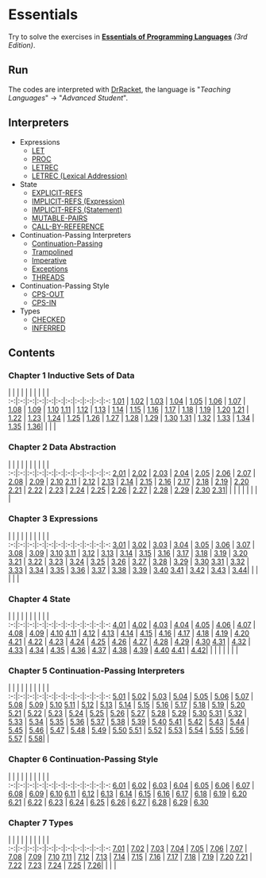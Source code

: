 # Essentials

Try to solve the exercises in [__Essentials of Programming Languages__](http://www.eopl3.com/) _(3rd Edition)_.

## Run

The codes are interpreted with [DrRacket](http://racket-lang.org/), the language is "_Teaching Languages_" -> "_Advanced Student_".

## Interpreters

* Expressions
  * [LET](./C3_Expressions/3.18.scm)
  * [PROC](./C3_Expressions/3.27.scm)
  * [LETREC](./C3_Expressions/3.36.scm)
  * [LETREC (Lexical Addression)](./C3_Expressions/3.41.scm)
* State
  * [EXPLICIT-REFS](./C4_State/4.13.scm)
  * [IMPLICIT-REFS (Expression)](./C4_State/4.21.scm)
  * [IMPLICIT-REFS (Statement)](./C4_State/4.27.scm)
  * [MUTABLE-PAIRS](./C4_State/4.30.scm)
  * [CALL-BY-REFERENCE](./C4_State/4.35.scm)
* Continuation-Passing Interpreters
  * [Continuation-Passing](./C5_Continuation-Passing_Interpreters/5.16.scm)
  * [Trampolined](./C5_Continuation-Passing_Interpreters/5.20.scm)
  * [Imperative](./C5_Continuation-Passing_Interpreters/5.29.scm)
  * [Exceptions](./C5_Continuation-Passing_Interpreters/5.42.scm)
  * [THREADS](./C5_Continuation-Passing_Interpreters/5.56.scm)
* Continuation-Passing Style
  * [CPS-OUT](./C6_Continuation-Passing_Style/6.15.scm)
  * [CPS-IN](./C6_Continuation-Passing_Style/6.30.scm)
* Types
  * [CHECKED](./C7_Types/7.11.scm)
  * [INFERRED](./C7_Types/7.26.scm)

## Contents

### Chapter 1 Inductive Sets of Data

   |   |   |   |   |   |   |   |   |   |   
:-:|:-:|:-:|:-:|:-:|:-:|:-:|:-:|:-:|:-:|:-:
[1.01](./C1_Inductive_Sets_of_Data/1.01.md) | [1.02](./C1_Inductive_Sets_of_Data/1.02.md) | [1.03](./C1_Inductive_Sets_of_Data/1.03.md) | [1.04](./C1_Inductive_Sets_of_Data/1.04.md) | [1.05](./C1_Inductive_Sets_of_Data/1.05.md) | [1.06](./C1_Inductive_Sets_of_Data/1.06.md) | [1.07](./C1_Inductive_Sets_of_Data/1.07.scm) | [1.08](./C1_Inductive_Sets_of_Data/1.08.scm) | [1.09](./C1_Inductive_Sets_of_Data/1.09.scm) | [1.10](./C1_Inductive_Sets_of_Data/1.10.md)
[1.11](./C1_Inductive_Sets_of_Data/1.11.md) | [1.12](./C1_Inductive_Sets_of_Data/1.12.scm) | [1.13](./C1_Inductive_Sets_of_Data/1.13.scm) | [1.14](./C1_Inductive_Sets_of_Data/1.14.md) | [1.15](./C1_Inductive_Sets_of_Data/1.15.scm) | [1.16](./C1_Inductive_Sets_of_Data/1.16.scm) | [1.17](./C1_Inductive_Sets_of_Data/1.17.scm) | [1.18](./C1_Inductive_Sets_of_Data/1.18.scm) | [1.19](./C1_Inductive_Sets_of_Data/1.19.scm) | [1.20](./C1_Inductive_Sets_of_Data/1.20.scm)
[1.21](./C1_Inductive_Sets_of_Data/1.21.scm) | [1.22](./C1_Inductive_Sets_of_Data/1.22.scm) | [1.23](./C1_Inductive_Sets_of_Data/1.23.scm) | [1.24](./C1_Inductive_Sets_of_Data/1.24.scm) | [1.25](./C1_Inductive_Sets_of_Data/1.25.scm) | [1.26](./C1_Inductive_Sets_of_Data/1.26.scm) | [1.27](./C1_Inductive_Sets_of_Data/1.27.scm) | [1.28](./C1_Inductive_Sets_of_Data/1.28.scm) | [1.29](./C1_Inductive_Sets_of_Data/1.29.scm) | [1.30](./C1_Inductive_Sets_of_Data/1.30.scm)
[1.31](./C1_Inductive_Sets_of_Data/1.31.scm) | [1.32](./C1_Inductive_Sets_of_Data/1.32.scm) | [1.33](./C1_Inductive_Sets_of_Data/1.33.scm) | [1.34](./C1_Inductive_Sets_of_Data/1.34.scm) | [1.35](./C1_Inductive_Sets_of_Data/1.35.scm) | [1.36](./C1_Inductive_Sets_of_Data/1.36.scm)| | | | 

### Chapter 2 Data Abstraction

   |   |   |   |   |   |   |   |   |   |   
:-:|:-:|:-:|:-:|:-:|:-:|:-:|:-:|:-:|:-:|:-:
[2.01](./C2_Data_Abstraction/2.01.scm) | [2.02](./C2_Data_Abstraction/2.02.md) | [2.03](./C2_Data_Abstraction/2.03.scm) | [2.04](./C2_Data_Abstraction/2.04.scm) | [2.05](./C2_Data_Abstraction/2.05.scm) | [2.06](./C2_Data_Abstraction/2.06.scm) | [2.07](./C2_Data_Abstraction/2.07.scm) | [2.08](./C2_Data_Abstraction/2.08.scm) | [2.09](./C2_Data_Abstraction/2.09.scm) | [2.10](./C2_Data_Abstraction/2.10.scm)
[2.11](./C2_Data_Abstraction/2.11.scm) | [2.12](./C2_Data_Abstraction/2.12.scm) | [2.13](./C2_Data_Abstraction/2.13.scm) | [2.14](./C2_Data_Abstraction/2.14.scm) | [2.15](./C2_Data_Abstraction/2.15.scm) | [2.16](./C2_Data_Abstraction/2.16.scm) | [2.17](./C2_Data_Abstraction/2.17.scm) | [2.18](./C2_Data_Abstraction/2.18.scm) | [2.19](./C2_Data_Abstraction/2.19.scm) | [2.20](./C2_Data_Abstraction/2.20.scm)
[2.21](./C2_Data_Abstraction/2.21.scm) | [2.22](./C2_Data_Abstraction/2.22.scm) | [2.23](./C2_Data_Abstraction/2.23.scm) | [2.24](./C2_Data_Abstraction/2.24.scm) | [2.25](./C2_Data_Abstraction/2.25.scm) | [2.26](./C2_Data_Abstraction/2.26.scm) | [2.27](./C2_Data_Abstraction/2.27.md) | [2.28](./C2_Data_Abstraction/2.28.scm) | [2.29](./C2_Data_Abstraction/2.29.scm) | [2.30](./C2_Data_Abstraction/2.30.scm)
[2.31](./C2_Data_Abstraction/2.31.scm)| | | | | | | | | 

### Chapter 3 Expressions

   |   |   |   |   |   |   |   |   |   |   
:-:|:-:|:-:|:-:|:-:|:-:|:-:|:-:|:-:|:-:|:-:
[3.01](./C3_Expressions/3.01.md) | [3.02](./C3_Expressions/3.02.md) | [3.03](./C3_Expressions/3.03.md) | [3.04](./C3_Expressions/3.04.md) | [3.05](./C3_Expressions/3.05.md) | [3.06](./C3_Expressions/3.06.scm) | [3.07](./C3_Expressions/3.07.scm) | [3.08](./C3_Expressions/3.08.scm) | [3.09](./C3_Expressions/3.09.scm) | [3.10](./C3_Expressions/3.10.scm)
[3.11](./C3_Expressions/3.11.scm) | [3.12](./C3_Expressions/3.12.scm) | [3.13](./C3_Expressions/3.13.scm) | [3.14](./C3_Expressions/3.14.scm) | [3.15](./C3_Expressions/3.15.scm) | [3.16](./C3_Expressions/3.16.scm) | [3.17](./C3_Expressions/3.17.scm) | [3.18](./C3_Expressions/3.18.scm) | [3.19](./C3_Expressions/3.19.scm) | [3.20](./C3_Expressions/3.20.scm)
[3.21](./C3_Expressions/3.21.scm) | [3.22](./C3_Expressions/3.22.scm) | [3.23](./C3_Expressions/3.23.scm) | [3.24](./C3_Expressions/3.24.scm) | [3.25](./C3_Expressions/3.25.scm) | [3.26](./C3_Expressions/3.26.scm) | [3.27](./C3_Expressions/3.27.scm) | [3.28](./C3_Expressions/3.28.scm) | [3.29](./C3_Expressions/3.29.scm) | [3.30](./C3_Expressions/3.30.md)
[3.31](./C3_Expressions/3.31.scm) | [3.32](./C3_Expressions/3.32.scm) | [3.33](./C3_Expressions/3.33.scm) | [3.34](./C3_Expressions/3.34.md) | [3.35](./C3_Expressions/3.35.scm) | [3.36](./C3_Expressions/3.36.scm) | [3.37](./C3_Expressions/3.37.scm) | [3.38](./C3_Expressions/3.38.scm) | [3.39](./C3_Expressions/3.39.scm) | [3.40](./C3_Expressions/3.40.scm)
[3.41](./C3_Expressions/3.41.scm) | [3.42](./C3_Expressions/3.42.scm) | [3.43](./C3_Expressions/3.43.scm) | [3.44](./C3_Expressions/3.44.scm)| | | | | | 

### Chapter 4 State

   |   |   |   |   |   |   |   |   |   |   
:-:|:-:|:-:|:-:|:-:|:-:|:-:|:-:|:-:|:-:|:-:
[4.01](./C4_State/4.01.md) | [4.02](./C4_State/4.02.md) | [4.03](./C4_State/4.03.md) | [4.04](./C4_State/4.04.md) | [4.05](./C4_State/4.05.md) | [4.06](./C4_State/4.06.md) | [4.07](./C4_State/4.07.md) | [4.08](./C4_State/4.08.scm) | [4.09](./C4_State/4.09.scm) | [4.10](./C4_State/4.10.scm)
[4.11](./C4_State/4.11.scm) | [4.12](./C4_State/4.12.scm) | [4.13](./C4_State/4.13.scm) | [4.14](./C4_State/4.14.md) | [4.15](./C4_State/4.15.md) | [4.16](./C4_State/4.16.md) | [4.17](./C4_State/4.17.scm) | [4.18](./C4_State/4.18.scm) | [4.19](./C4_State/4.19.scm) | [4.20](./C4_State/4.20.scm)
[4.21](./C4_State/4.21.scm) | [4.22](./C4_State/4.22.scm) | [4.23](./C4_State/4.23.scm) | [4.24](./C4_State/4.24.scm) | [4.25](./C4_State/4.25.scm) | [4.26](./C4_State/4.26.scm) | [4.27](./C4_State/4.27.scm) | [4.28](./C4_State/4.28.md) | [4.29](./C4_State/4.29.scm) | [4.30](./C4_State/4.30.scm)
[4.31](./C4_State/4.31.md) | [4.32](./C4_State/4.32.scm) | [4.33](./C4_State/4.33.scm) | [4.34](./C4_State/4.34.scm) | [4.35](./C4_State/4.35.scm) | [4.36](./C4_State/4.36.scm) | [4.37](./C4_State/4.37.scm) | [4.38](./C4_State/4.38.md) | [4.39](./C4_State/4.39.md) | [4.40](./C4_State/4.40.scm)
[4.41](./C4_State/4.41.md) | [4.42](./C4_State/4.42.scm)| | | | | | | | 

### Chapter 5 Continuation-Passing Interpreters

   |   |   |   |   |   |   |   |   |   |   
:-:|:-:|:-:|:-:|:-:|:-:|:-:|:-:|:-:|:-:|:-:
[5.01](./C5_Continuation-Passing_Interpreters/5.01.scm) | [5.02](./C5_Continuation-Passing_Interpreters/5.02.scm) | [5.03](./C5_Continuation-Passing_Interpreters/5.03.scm) | [5.04](./C5_Continuation-Passing_Interpreters/5.04.scm) | [5.05](./C5_Continuation-Passing_Interpreters/5.05.scm) | [5.06](./C5_Continuation-Passing_Interpreters/5.06.scm) | [5.07](./C5_Continuation-Passing_Interpreters/5.07.scm) | [5.08](./C5_Continuation-Passing_Interpreters/5.08.scm) | [5.09](./C5_Continuation-Passing_Interpreters/5.09.scm) | [5.10](./C5_Continuation-Passing_Interpreters/5.10.scm)
[5.11](./C5_Continuation-Passing_Interpreters/5.11.scm) | [5.12](./C5_Continuation-Passing_Interpreters/5.12.scm) | [5.13](./C5_Continuation-Passing_Interpreters/5.13.scm) | [5.14](./C5_Continuation-Passing_Interpreters/5.14.scm) | [5.15](./C5_Continuation-Passing_Interpreters/5.15.scm) | [5.16](./C5_Continuation-Passing_Interpreters/5.16.scm) | [5.17](./C5_Continuation-Passing_Interpreters/5.17.scm) | [5.18](./C5_Continuation-Passing_Interpreters/5.18.scm) | [5.19](./C5_Continuation-Passing_Interpreters/5.19.scm) | [5.20](./C5_Continuation-Passing_Interpreters/5.20.scm)
[5.21](./C5_Continuation-Passing_Interpreters/5.21.md) | [5.22](./C5_Continuation-Passing_Interpreters/5.22.md) | [5.23](./C5_Continuation-Passing_Interpreters/5.23.md) | [5.24](./C5_Continuation-Passing_Interpreters/5.24.md) | [5.25](./C5_Continuation-Passing_Interpreters/5.25.scm) | [5.26](./C5_Continuation-Passing_Interpreters/5.26.scm) | [5.27](./C5_Continuation-Passing_Interpreters/5.27.md) | [5.28](./C5_Continuation-Passing_Interpreters/5.28.scm) | [5.29](./C5_Continuation-Passing_Interpreters/5.29.scm) | [5.30](./C5_Continuation-Passing_Interpreters/5.30.scm)
[5.31](./C5_Continuation-Passing_Interpreters/5.31.scm) | [5.32](./C5_Continuation-Passing_Interpreters/5.32.scm) | [5.33](./C5_Continuation-Passing_Interpreters/5.33.scm) | [5.34](./C5_Continuation-Passing_Interpreters/5.34.scm) | [5.35](./C5_Continuation-Passing_Interpreters/5.35.scm) | [5.36](./C5_Continuation-Passing_Interpreters/5.36.scm) | [5.37](./C5_Continuation-Passing_Interpreters/5.37.scm) | [5.38](./C5_Continuation-Passing_Interpreters/5.38.scm) | [5.39](./C5_Continuation-Passing_Interpreters/5.39.md) | [5.40](./C5_Continuation-Passing_Interpreters/5.40.md)
[5.41](./C5_Continuation-Passing_Interpreters/5.41.md) | [5.42](./C5_Continuation-Passing_Interpreters/5.42.scm) | [5.43](./C5_Continuation-Passing_Interpreters/5.43.scm) | [5.44](./C5_Continuation-Passing_Interpreters/5.44.scm) | [5.45](./C5_Continuation-Passing_Interpreters/5.45.scm) | [5.46](./C5_Continuation-Passing_Interpreters/5.46.scm) | [5.47](./C5_Continuation-Passing_Interpreters/5.47.md) | [5.48](./C5_Continuation-Passing_Interpreters/5.48.scm) | [5.49](./C5_Continuation-Passing_Interpreters/5.49.scm) | [5.50](./C5_Continuation-Passing_Interpreters/5.50.scm)
[5.51](./C5_Continuation-Passing_Interpreters/5.51.md) | [5.52](./C5_Continuation-Passing_Interpreters/5.52.scm) | [5.53](./C5_Continuation-Passing_Interpreters/5.53.scm) | [5.54](./C5_Continuation-Passing_Interpreters/5.54.scm) | [5.55](./C5_Continuation-Passing_Interpreters/5.55.scm) | [5.56](./C5_Continuation-Passing_Interpreters/5.56.scm) | [5.57](./C5_Continuation-Passing_Interpreters/5.57.scm) | [5.58](./C5_Continuation-Passing_Interpreters/5.58.pizza)| | 

### Chapter 6 Continuation-Passing Style

   |   |   |   |   |   |   |   |   |   |   
:-:|:-:|:-:|:-:|:-:|:-:|:-:|:-:|:-:|:-:|:-:
[6.01](./C6_Continuation-Passing_Style/6.01.md) | [6.02](./C6_Continuation-Passing_Style/6.02.md) | [6.03](./C6_Continuation-Passing_Style/6.03.scm) | [6.04](./C6_Continuation-Passing_Style/6.04.scm) | [6.05](./C6_Continuation-Passing_Style/6.05.scm) | [6.06](./C6_Continuation-Passing_Style/6.06.md) | [6.07](./C6_Continuation-Passing_Style/6.07.scm) | [6.08](./C6_Continuation-Passing_Style/6.08.scm) | [6.09](./C6_Continuation-Passing_Style/6.09.md) | [6.10](./C6_Continuation-Passing_Style/6.10.scm)
[6.11](./C6_Continuation-Passing_Style/6.11.scm) | [6.12](./C6_Continuation-Passing_Style/6.12.md) | [6.13](./C6_Continuation-Passing_Style/6.13.scm) | [6.14](./C6_Continuation-Passing_Style/6.14.scm) | [6.15](./C6_Continuation-Passing_Style/6.15.scm) | [6.16](./C6_Continuation-Passing_Style/6.16.scm) | [6.17](./C6_Continuation-Passing_Style/6.17.scm) | [6.18](./C6_Continuation-Passing_Style/6.18.scm) | [6.19](./C6_Continuation-Passing_Style/6.19.scm) | [6.20](./C6_Continuation-Passing_Style/6.20.scm)
[6.21](./C6_Continuation-Passing_Style/6.21.scm) | [6.22](./C6_Continuation-Passing_Style/6.22.scm) | [6.23](./C6_Continuation-Passing_Style/6.23.scm) | [6.24](./C6_Continuation-Passing_Style/6.24.scm) | [6.25](./C6_Continuation-Passing_Style/6.25.scm) | [6.26](./C6_Continuation-Passing_Style/6.26.scm) | [6.27](./C6_Continuation-Passing_Style/6.27.scm) | [6.28](./C6_Continuation-Passing_Style/6.28.md) | [6.29](./C6_Continuation-Passing_Style/6.29.md) | [6.30](./C6_Continuation-Passing_Style/6.30.scm)

### Chapter 7 Types

   |   |   |   |   |   |   |   |   |   |   
:-:|:-:|:-:|:-:|:-:|:-:|:-:|:-:|:-:|:-:|:-:
[7.01](./C7_Types/7.01.md) | [7.02](./C7_Types/7.02.md) | [7.03](./C7_Types/7.03.md) | [7.04](./C7_Types/7.04.md) | [7.05](./C7_Types/7.05.scm) | [7.06](./C7_Types/7.06.scm) | [7.07](./C7_Types/7.07.scm) | [7.08](./C7_Types/7.08.scm) | [7.09](./C7_Types/7.09.scm) | [7.10](./C7_Types/7.10.scm)
[7.11](./C7_Types/7.11.scm) | [7.12](./C7_Types/7.12.md) | [7.13](./C7_Types/7.13.md) | [7.14](./C7_Types/7.14.md) | [7.15](./C7_Types/7.15.md) | [7.16](./C7_Types/7.16.md) | [7.17](./C7_Types/7.17.scm) | [7.18](./C7_Types/7.18.scm) | [7.19](./C7_Types/7.19.md) | [7.20](./C7_Types/7.20.scm)
[7.21](./C7_Types/7.21.scm) | [7.22](./C7_Types/7.22.scm) | [7.23](./C7_Types/7.23.scm) | [7.24](./C7_Types/7.24.scm) | [7.25](./C7_Types/7.25.scm) | [7.26](./C7_Types/7.26.scm)| | | | 
